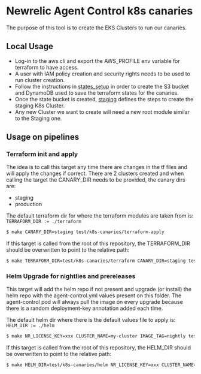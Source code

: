 # Newrelic Agent Control k8s canaries
The purpose of this tool is to create the EKS Clusters to run our canaries.

## Local Usage

- Log-in to the aws cli and export the AWS_PROFILE env variable for terraform to have access.
- A user with IAM policy creation and security rights needs to be used to run cluster creation.
- Follow the instructions in [states_setup](../terraform/states_setup/README.md) in order to create the S3 bucket and DynamoDB used to save the terraform states for the canaries.
- Once the state bucket is created, [staging](terraform/staging/README.md) defines the steps to create the staging K8s Cluster.
- Any new Cluster we want to create will need a new root module similar to the Staging one.

## Usage on pipelines

### Terraform init and apply

The idea is to call this target any time there are changes in the tf files and will apply the changes if correct.
There are 2 clusters created and when calling the target the CANARY_DIR needs to be provided, the canary dirs are:
- staging
- production

The default terraform dir for where the terraform modules are taken from is:
`TERRAFORM_DIR := ./terraform`

```bash
$ make CANARY_DIR=staging test/k8s-canaries/terraform-apply
```

If this target is called from the root of this repository, the TERRAFORM_DIR should be overwritten to point to the relative path:
```bash
$ make TERRAFORM_DIR=test/k8s-canaries/terraform CANARY_DIR=staging test/k8s-canaries/terraform-apply
```

### Helm Upgrade for nightlies and prereleases

This target will add the helm repo if not present and upgrade (or install) the helm repo with the agent-control.yml values present on this folder.
The agent-control pod will always pull the image on every upgrade because there is a random deployment-key annotation added each time.

The default helm dir where there is the default values file to apply is:
`HELM_DIR := ./helm`

```bash
$ make NR_LICENSE_KEY=xxx CLUSTER_NAME=my-cluster IMAGE_TAG=nightly test/k8s-canaries/helm-upgrade
```

If this target is called from the root of this repository, the HELM_DIR should be overwritten to point to the relative path:
```bash
$ make HELM_DIR=test/k8s-canaries/helm NR_LICENSE_KEY=xxx CLUSTER_NAME=my-cluster IMAGE_TAG=nightly test/k8s-canaries/helm-upgrade
```
